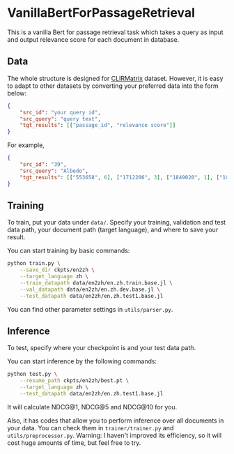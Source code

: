 # VanillaBertForPassageRetrieval

This is a vanilla Bert for passage retrieval task which takes a query as input and output relevance score for each document in database.

## Data

The whole structure is designed for [CLIRMatrix](https://aclanthology.org/2020.emnlp-main.340/) dataset. However, it is easy to adapt to other datasets by converting your preferred data into the form below:

```json
{
    "src_id": "your query id",
    "src_query": "query text",
    "tgt_results": [["passage_id", "relevance score"]]
}
```

For example,

```json
{
    "src_id": "39",
    "src_query": "Albedo",
    "tgt_results": [["553658", 6], ["1712206", 3], ["1849020", 1], ["1841381", 0]]
}
```

## Training

To train, put your data under `data/`. Specify your training, validation and test data path, your document path (target language), and where to save your result.

You can start training by basic commands:

```bash
python train.py \
    --save_dir ckpts/en2zh \
    --target_language zh \
    --train_datapath data/en2zh/en.zh.train.base.jl \
    --val_datapath data/en2zh/en.zh.dev.base.jl \
    --test_datapath data/en2zh/en.zh.test1.base.jl
```

You can find other parameter settings in `utils/parser.py`.

## Inference

To test, specify where your checkpoint is and your test data path.

You can start inference by the following commands:

```bash
python test.py \
    --resume_path ckpts/en2zh/best.pt \
    --target_language zh \
    --test_datapath data/en2zh/en.zh.test1.base.jl
```

It will calculate NDCG@1, NDCG@5 and NDCG@10 for you.

Also, it has codes that allow you to perform inference over all documents in your data. You can check them in `trainer/trainer.py` and `utils/preprocessor.py`. Warning: I haven't improved its efficiency, so it will cost huge amounts of time, but feel free to try.

